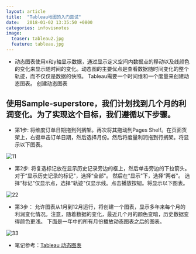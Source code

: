 ```yaml
---
layout: article
title:  "Tableau地图的入门尝试"
date:   2018-01-02 13:35:50 +0800
categories: infovisnotes
image:
  teaser: tableau2.jpg
  feature: tableau.jpg
---
```


- 动态图表使用x和y轴显示数据，通过显示定义空间内数据点的移动以及线颜色的变化来显示随时间的变化。动态图的主要优点是查看数据随时间变化的整个轨迹，而不仅仅是数据的快照。
Tableau需要一个时间维和一个度量来创建动态图表。
创建动态图表

## 使用Sample-superstore，我们计划找到几个月的利润变化。为了实现这个目标，我们遵循以下步骤。

- 第1步: 将维度订单日期拖到列搁架。再次将其拖动到Pages Shelf。在页面货架上，右键单击订单日期，然后选择月份。然后将度量利润拖到行搁架。将显示以下图表。

![11](https://www.w3cschool.cn/attachments/tuploads/tableau/motion_chart_1.jpg)


- 第2步: 将复选标记放在显示历史记录旁边的框上，然后单击旁边的下拉箭头。对于“显示历史记录的标记"，选择“全部"。 然后在“显示"下，选择“两者"。 选择“标记"仅显示点，选择“轨迹"仅显示线。点击播放按钮。将显示以下图表。

![22](https://www.w3cschool.cn/attachments/tuploads/tableau/motion_chart_2.jpg)


- 第3步： 允许图表从1月到12月运行，将创建一个图表，显示多年来每个月的利润变化情况。注意，随着数据的变化，最近几个月的颜色变暗，历史数据变得颜色更浅。
下面是一年中的所有月份播放动态图表之后的图表。

![33](https://www.w3cschool.cn/attachments/tuploads/tableau/motion_chart_3.jpg)


- 笔记参考：<a href="https://www.w3cschool.cn/tableau/tableau_motion_charts.html?:display_count=yes" target="_blank">Tableau 动态图表</a> 
